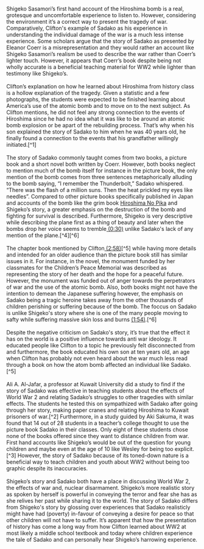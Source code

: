 

<div class="sidepanel">
              <!-- This is the div where all the popcorn action will hapen -->
              <div id="popcorn-container">
              </div>
            </div>



<br>
Shigeko Sasamori’s first hand account of the Hiroshima bomb is a real, grotesque and uncomfortable experience to listen to. However, considering the environment it’s a correct way to present the tragedy of war. Comparatively, Clifton's example of Sadako as his experience in understanding the individual damage of the war is a much less intense experience. Some scholars argue that the story of Sadako as presented by Eleanor Coerr is a misrepresentation and they would rather an account like Shigeko Sasamori’s realism be used to describe the war rather than Coerr’s lighter touch. However, it appears that Coerr’s book despite being not wholly accurate is a beneficial teaching material for WW2 while lighter than testimony like Shigeko’s.<br><br>
                  Clifton’s explanation on how he learned about Hiroshima from history class is a hollow explanation of the tragedy. Given a statistic and a few photographs, the students were expected to be finished learning about America’s use of the atomic bomb and to move on to the next subject. As Clifton mentions, he did not feel any strong connection to the events of Hiroshima since he had no idea what it was like to be around an atomic bomb explosion or be apart of the rebuilding process. That’s why when his son explained the story of Sadako to him when he was 40 years old, he finally found a connection to the events that his grandfather willingly initiated.[^1]  <br><br>
    The story of Sadako commonly taught comes from two books, a picture book and a short novel both written by Coerr. However, both books neglect to mention much of the bomb itself for instance in the picture book, the only mention of the bomb comes from three sentences metaphorically alluding to the bomb saying, “I remember the Thunderbolt,” Sadako whispered. “There was the flash of a million suns. Then the heat prickled my eyes like needles”. Compared to other picture books specifically published in Japan and accounts of the bomb like the grim book <a href="https://cdn.shopify.com/s/files/1/0970/5584/products/DSC_5915_774e965a-261c-4f6e-8d42-8913ac1c29bf_1024x1024.JPG?v=1508880457">Hiroshima No Pika</a> and Shigeko’s story, a greater emphasis on the destruction of the bomb and fighting for survival is described. Furthermore, Shigeko is very descriptive while describing the plane first as a thing of beauty and later when the bombs drop her voice seems to tremble<a href="#" onclick="javascript:seek(30)"> (0:30)</a> unlike Sadako's lack of any mention of the plane.[^4][^6]<br><br>
                  The chapter book mentioned by Clifton<a href="#" onclick="javascript:seek(178)"> (2:58)</a>[^5] while having more details and intended for an older audience than the picture book still has similar issues in it. For instance, in the novel, the monument funded by her classmates for the Children’s Peace Memorial was described as representing the story of her death and the hope for a peaceful future. However, the monument was funded out of anger towards the perpetrators of war and the use of the atomic bomb. Also, both books might not have the intention to demean the Japanese suffering however, the emphasis on Sadako being a tragic heroine takes away from the other thousands of children perishing or suffering because of the bomb. The foccus on Sadako is unlike Shigeko's story where she is one of the many people moving to safty while suffering massive skin loss and burns <a href="#" onclick="javascript:seek(114)"> (1:54)</a>.[^6]<br><br>
                              Despite the negative criticism on Sadako's story, it’s true that the effect it has on the world is a positive influence towards anti war ideology. It educated people like Clifton to a topic he previously felt disconnected from and furthermore, the book educated his own son at ten years old, an age when Clifton has probably not even heard about the war much less read through a book on how the atom bomb affected an individual like Sadako.[^5]<br><br>
                  Ali A. Al-Jafar, a professor at Kuwait University did a study to find if the story of Sadako was effective in teaching students about the effects of World War 2 and relating Sadako’s struggles to other tragedies with similar effects. The students he tested this on sympathized with Sadako after going through her story, making paper cranes and relating Hiroshima to Kuwait prisoners of war.[^2]  Furthermore, in a study guided by Aki Sakuma, it was found that 14 out of 28 students in a teacher’s college thought to use the picture book Sadako in their classes. Only eight of these students chose none of the books offered since they want to distance children from war. First hand accounts like Shigeko’s would be out of the question for young children and maybe even at the age of 10 like Wesley for being too explicit.[^3]  However, the story of Sadako because of its toned-down nature is a beneficial way to teach children and youth about WW2 without being too graphic despite its inaccuracies.<br><br>
                  Shigeko’s story and Sadako both have a place in discussing World War 2, the effects of war and, nuclear disarmament. Shigeko’s more realistic story as spoken by herself is powerful in conveying the terror and fear she has as she relives her past while sharing it to the world. The story of Sadako differs from Shigeko's story by glossing over experiences that Sadako realisticly might have had (poverty) in-favour of conveying a desire for peace so that other children will not have to suffer. It’s apparent that how the presentation of history has come a long way from how Clifton learned about WW2 at most likely a middle school textbook and today where children experience the tale of Sadako and can personally hear Shigeko’s harrowing experience.   






















[^1]: [Harry Truman. “Truman’s Reflections on the Atomic Bombings,” January 12, 1953. .
](http://www.atomicarchive.com/Docs/Hiroshima/Truman.shtml.)
[^2]: [Ali A. Al-Jafar. “Sadako and the Thousand Paper Cranes: The Dialogic Narrative in the Educational Act.” International Education Studies; 9, no. 10 (2016): 83–94.](http://scoutmagazine.ca/2013/02/19/you-should-know-the-awesome-history-of-the-long-forgotten-north-shore-ferries/.)
[^3]:[Laura Apol, Aki Sakuma, Tracy M. Reynolds, and Sheri K. Rop. “‘When Can We Make Paper Cranes?’: Examining Pre-Service Teachers’ Resistance to Critical Readings of Historical Fiction.” Journal of Literacy Research 34, no. 4 (2003): 429–64.](http://journals.sagepub.com.myaccess.library.utoronto.ca/doi/10.1207/s15548430jlr3404_3.)
[^4]:[Makito Yurita, and Reade W. Dornan. “Hiroshima: Whose Story Is It?” Children’s Literature Association Quarterly 34, no. 3 (Fall 2009): 229–40.](http://muse.jhu.edu.myaccess.library.utoronto.ca/article/315217#b9.)
[^5]:[Clifton Truman Daniel, and Marco Werman. Harry S. Truman’s Grandson Speaks out against Nuclear Weapons. The Nuclear Family. PRI’s The World, 2017.](https://media.pri.org/s3fs-public/pris-world/segment-audio/2017051205.mp3.)
[^6]: [Brian Balogh, Shigeko Sasamori, and Clifton Truman Daniel. Friendship out of Fallout. Interview. Let’s Make Up Reconciliation and Its Limits. BackStory, 2015.](https://www.backstoryradio.org/shows/reconciliation-2/.)
